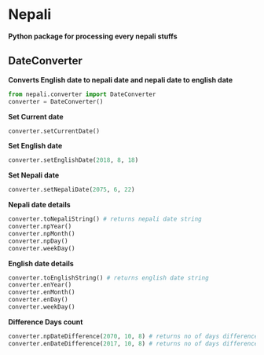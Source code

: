 Nepali
======

  
**Python package for processing every nepali stuffs**  

DateConverter
-------------

**Converts English date to nepali date and nepali date to english date**
```python
from nepali.converter import DateConverter  
converter = DateConverter()
```

**Set Current date**  
```python
converter.setCurrentDate()
```

**Set English date**  
```python
converter.setEnglishDate(2018, 8, 18)
```

**Set Nepali date**  
```python
converter.setNepaliDate(2075, 6, 22)
```

**Nepali date details**  
```python
converter.toNepaliString() # returns nepali date string  
converter.npYear()  
converter.npMonth()  
converter.npDay()  
converter.weekDay()
```

**English date details**  
```python
converter.toEnglishString() # returns english date string  
converter.enYear()  
converter.enMonth()  
converter.enDay()  
converter.weekDay()
```

**Difference Days count**  
```python
converter.npDateDifference(2070, 10, 8) # returns no of days difference for nepali date.  
converter.enDateDifference(2017, 10, 8) # returns no of days difference for english date.
```